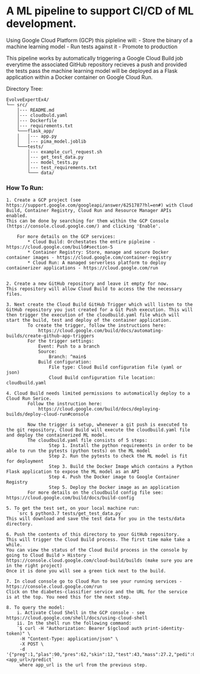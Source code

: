 # A ML pipeline to support CI/CD of ML development. 

Using Google Cloud Platform (GCP) this pipleline will:
	- Store the binary of a machine learning model
	- Run tests against it
	- Promote to production

This pipeline works by automatically triggering a Google Cloud Build job everytime the associated GitHub repository recieves a push and provided the tests pass the machine learning model will be deployed as a Flask application within a Docker container on Google Cloud Run.

Directory Tree:

```
EvolveExpertEx4/
└── src/
	│--- README.md
	│--- cloudbuld.yaml    
	│--- Dockerfile
	│--- requirements.txt
	└───flask_app/
	│   │--- app.py
	│   │--- pima_model.joblib  
	└───tests/
	    │--- example_curl_request.sh
	    │--- get_test_data.py
	    │--- model_tests.py
	    │--- test_requirements.txt
	    └─── data/
``` 


### How To Run:

	1. Create a GCP project (see https://support.google.com/googleapi/answer/6251787?hl=en#) with Cloud Build, Container Registry, Cloud Run and Resource Manager APIs enabled. 
	This can be done by searching for them within the GCP Console (https://console.cloud.google.com/) and clicking 'Enable'.

		For more details on the GCP services:
			* Cloud Build: Orchestates the entire pipleine - https://cloud.google.com/build#section-5
			* Container Registry: Store, manage and secure Docker container images - https://cloud.google.com/container-registry
			* Cloud Run: A managed serverless platform to deploy containerizer applications - https://cloud.google.com/run


	2. Create a new GitHub repository and leave it empty for now. 
	This repository will allow Cloud Build to access the the necessary files.

	3. Next create the Cloud Build GitHub Trigger which will listen to the GitHub repository you just created for a Git Push execution. This will then trigger the execution of the cloudbuild.yaml file which will start the build, test and deploy of the container application. 
			To create the trigger, follow the instructions here:
				https://cloud.google.com/build/docs/automating-builds/create-github-app-triggers
			For the trigger settings:
				Event: Push to a branch
				Source: 
					Branch: ^main$
				Build configuration:
					File type: Cloud Build configuration file (yaml or json)
					Cloud Build configuration file location: cloudbuild.yaml

	4. Cloud Build needs limited permissions to automatically deploy to a Cloud Run Serice. 
			Follow the instruction here: 
				https://cloud.google.com/build/docs/deploying-builds/deploy-cloud-run#console

			Now the trigger is setup, whenever a git push is executed to the git repository, Cloud Build will execute the cloudbuild.yaml file and deploy the containerized ML model.
			The cloudbuild.yaml file consists of 5 steps:
					Step 1. Install the python requirements in order to be able to run the pytests (python tests) on the ML model
					Step 2. Run the pytests to check the ML model is fit for deployment
					Step 3. Build the Docker Image which contains a Python Flask application to expose the ML model as an API
					Step 4. Push the Docker image to Google Container Registry
					Step 5. Deploy the Docker image as an application
			For more details on the cloudbuild config file see: https://cloud.google.com/build/docs/build-config

	5. To get the test set, on your local machine run:
		`src $ python3.7 tests/get_test_data.py`
	This will download and save the test data for you in the tests/data directory.

	6. Push the contents of this directory to your GitHub repository.
	This will trigger the Cloud Build process. The first time make take a while.
	You can view the status of the Cloud Build process in the console by going to Cloud Build > History - https://console.cloud.google.com/cloud-build/builds (make sure you are in the right project)
	Once it is done you will see a green tick next to the build.

	7. In cloud console go to Cloud Run to see your running services - https://console.cloud.google.com/run
	Click on the diabetes-classifier service and the URL for the service is at the top. You need this for the next step.

	8. To query the model:
		i. Activate Cloud Shell in the GCP console - see https://cloud.google.com/shell/docs/using-cloud-shell
		ii. In the shell run the following command:
		`$ curl -H "Authorization: Bearer $(gcloud auth print-identity-token)" \
		 -H "Content-Type: application/json" \
		 -X POST \
		 -d '{"preg":1,"plas":90,"pres":62,"skin":12,"test":43,"mass":27.2,"pedi":0.58,"age":24}' <app_url>/predict`
		 where app_url is the url from the previous step.







